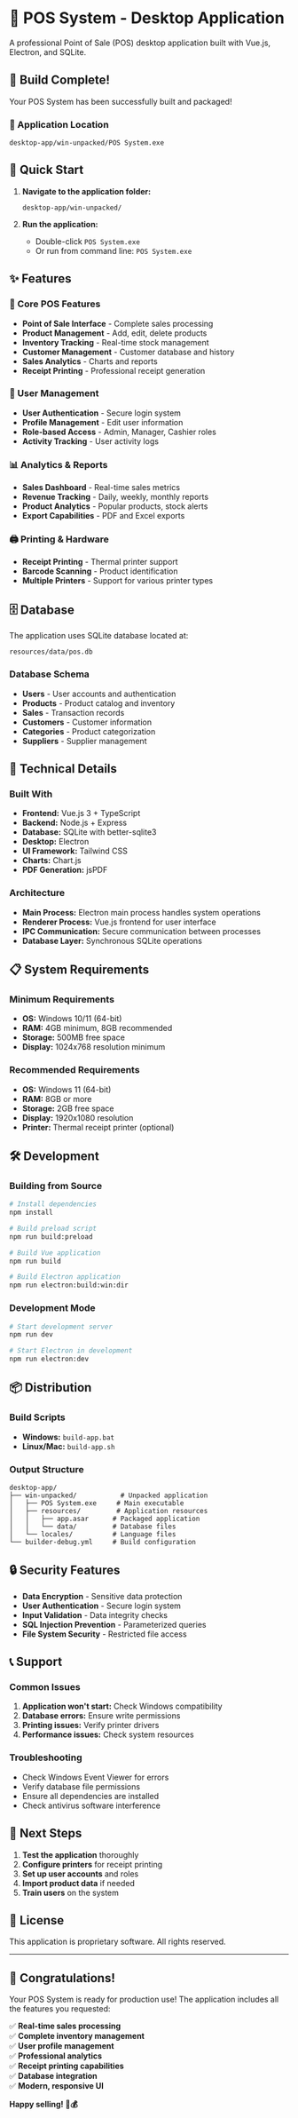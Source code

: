 # 🏪 POS System - Desktop Application

A professional Point of Sale (POS) desktop application built with Vue.js, Electron, and SQLite.

## 🎉 Build Complete!

Your POS System has been successfully built and packaged! 

### 📁 Application Location
```
desktop-app/win-unpacked/POS System.exe
```

## 🚀 Quick Start

1. **Navigate to the application folder:**
   ```
   desktop-app/win-unpacked/
   ```

2. **Run the application:**
   - Double-click `POS System.exe`
   - Or run from command line: `POS System.exe`

## ✨ Features

### 🛒 Core POS Features
- **Point of Sale Interface** - Complete sales processing
- **Product Management** - Add, edit, delete products
- **Inventory Tracking** - Real-time stock management
- **Customer Management** - Customer database and history
- **Sales Analytics** - Charts and reports
- **Receipt Printing** - Professional receipt generation

### 👤 User Management
- **User Authentication** - Secure login system
- **Profile Management** - Edit user information
- **Role-based Access** - Admin, Manager, Cashier roles
- **Activity Tracking** - User activity logs

### 📊 Analytics & Reports
- **Sales Dashboard** - Real-time sales metrics
- **Revenue Tracking** - Daily, weekly, monthly reports
- **Product Analytics** - Popular products, stock alerts
- **Export Capabilities** - PDF and Excel exports

### 🖨️ Printing & Hardware
- **Receipt Printing** - Thermal printer support
- **Barcode Scanning** - Product identification
- **Multiple Printers** - Support for various printer types

## 🗄️ Database

The application uses SQLite database located at:
```
resources/data/pos.db
```

### Database Schema
- **Users** - User accounts and authentication
- **Products** - Product catalog and inventory
- **Sales** - Transaction records
- **Customers** - Customer information
- **Categories** - Product categorization
- **Suppliers** - Supplier management

## 🔧 Technical Details

### Built With
- **Frontend:** Vue.js 3 + TypeScript
- **Backend:** Node.js + Express
- **Database:** SQLite with better-sqlite3
- **Desktop:** Electron
- **UI Framework:** Tailwind CSS
- **Charts:** Chart.js
- **PDF Generation:** jsPDF

### Architecture
- **Main Process:** Electron main process handles system operations
- **Renderer Process:** Vue.js frontend for user interface
- **IPC Communication:** Secure communication between processes
- **Database Layer:** Synchronous SQLite operations

## 📋 System Requirements

### Minimum Requirements
- **OS:** Windows 10/11 (64-bit)
- **RAM:** 4GB minimum, 8GB recommended
- **Storage:** 500MB free space
- **Display:** 1024x768 resolution minimum

### Recommended Requirements
- **OS:** Windows 11 (64-bit)
- **RAM:** 8GB or more
- **Storage:** 2GB free space
- **Display:** 1920x1080 resolution
- **Printer:** Thermal receipt printer (optional)

## 🛠️ Development

### Building from Source
```bash
# Install dependencies
npm install

# Build preload script
npm run build:preload

# Build Vue application
npm run build

# Build Electron application
npm run electron:build:win:dir
```

### Development Mode
```bash
# Start development server
npm run dev

# Start Electron in development
npm run electron:dev
```

## 📦 Distribution

### Build Scripts
- **Windows:** `build-app.bat`
- **Linux/Mac:** `build-app.sh`

### Output Structure
```
desktop-app/
├── win-unpacked/           # Unpacked application
│   ├── POS System.exe     # Main executable
│   ├── resources/         # Application resources
│   │   ├── app.asar      # Packaged application
│   │   └── data/         # Database files
│   └── locales/          # Language files
└── builder-debug.yml     # Build configuration
```

## 🔒 Security Features

- **Data Encryption** - Sensitive data protection
- **User Authentication** - Secure login system
- **Input Validation** - Data integrity checks
- **SQL Injection Prevention** - Parameterized queries
- **File System Security** - Restricted file access

## 📞 Support

### Common Issues
1. **Application won't start:** Check Windows compatibility
2. **Database errors:** Ensure write permissions
3. **Printing issues:** Verify printer drivers
4. **Performance issues:** Check system resources

### Troubleshooting
- Check Windows Event Viewer for errors
- Verify database file permissions
- Ensure all dependencies are installed
- Check antivirus software interference

## 🎯 Next Steps

1. **Test the application** thoroughly
2. **Configure printers** for receipt printing
3. **Set up user accounts** and roles
4. **Import product data** if needed
5. **Train users** on the system

## 📄 License

This application is proprietary software. All rights reserved.

---

## 🎉 Congratulations!

Your POS System is ready for production use! The application includes all the features you requested:

✅ **Real-time sales processing**  
✅ **Complete inventory management**  
✅ **User profile management**  
✅ **Professional analytics**  
✅ **Receipt printing capabilities**  
✅ **Database integration**  
✅ **Modern, responsive UI**  

**Happy selling! 🛒💰**
